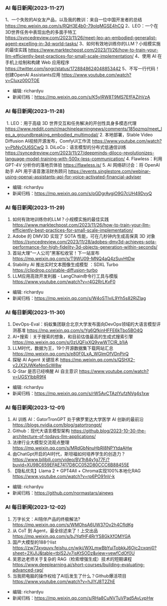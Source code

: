 ### AI 每日新闻(2023-11-27)

1、一个失败的AI女友产品，以及我的教训：来自一位中国开发者的总结 https://mp.weixin.qq.com/s/RQH3E4b0-79olqMGSE4hCQ
2、LEO：一个在3D世界任务中表现出色的多面手特工 https://syncedreview.com/2023/11/26/meet-leo-an-embodied-generalist-agent-excelling-in-3d-world-tasks/
3、如何有效地训练你的LLM？小规模实施的最佳实践 https://www.marktechpost.com/2023/11/26/how-to-train-your-llm-efficiently-best-practices-for-small-scale-implementation/
4、使用 AI 在手机上绘制和构建 Web 应用程序 https://twitter.com/jsngr/status/1728848624048853442
5、不写一行代码！创建OpenAI Assistants应用 https://www.youtube.com/watch?v=CIuxz00OTOE

* 编辑: richardyu
* 新闻归档：https://mp.weixin.qq.com/s/K5yIRW8T9MS7EfFAZihVzA

### AI 每日新闻(2023-11-28)

 1. LEO：用于高级 3D 世界交互和任务解决的开创性具身多模态代理 https://www.reddit.com/r/machinelearningnews/comments/185pzmq/meet_leo_a_groundbreaking_embodied_multimodal/
2. 本地部署，Stable Video Diffusion AI视频开源发布，ComfyUI工作流 https://www.youtube.com/watch?v=PbNvOU6SCwQ
3. DiLoCo：语言模型的分布式低通信训练 https://syncedreview.com/2023/11/27/deepminds-diloco-revolutionizes-language-model-training-with-500x-less-communication/
4. Flawless：利用 GPT-4V 分析你的落地页体验 https://flawless.is/
5. AI 网络研讨会：将 OpenAI 助手 API 用于语音激活财务顾问 https://events.singlestore.com/webinar-using-openai-assistants-api-for-voice-activated-financial-adviser

* 编辑: richardyu
* 新闻归档：https://mp.weixin.qq.com/s/pGDgrAvgiO9G7cUH49DvyQ


### AI 每日新闻(2023-11-29)

1. 如何有效地训练你的LLM？小规模实施的最佳实践 https://www.marktechpost.com/2023/11/26/how-to-train-your-llm-efficiently-best-practices-for-small-scale-implementation/
2. Adobe 的 DMV3D 实现了 SOTA 性能，可在几秒钟内生成高保真 3D 对象 https://syncedreview.com/2023/11/28/adobes-dmv3d-achieves-sota-performance-for-high-fidelity-3d-objects-generation-within-seconds/
3. 首站大理“一人公司”黑客松收官！下一站宣布 https://mp.weixin.qq.com/s/T9WU09-MNQ4aQ4zSuvHtDw
4. Stability AI 推出实时文本图像生成模型 ：SDXL Turbo  https://clipdrop.co/stable-diffusion-turbo
5. LLM应用高效开发利器 - LangChain命令行工具与模版 https://www.youtube.com/watch?v=r4G2RrLKvF0

* 编辑: richardyu
* 新闻归档：https://mp.weixin.qq.com/s/W4oSTIviL9Yh5s82RjZlag


### AI 每日新闻(2023-11-30)

1. DevOps-Eval：蚂蚁集团联合北京大学发布面向DevOps领域的大语言模型评测基准 https://mp.weixin.qq.com/s/Yg6QfkinHFFE6kTbo5BO4Q
2. AI+搜索｜关于搜索的想象，和目前估值最高的生成式搜索引擎 https://mp.weixin.qq.com/s/0zUQFixXQ9vwWTCIR_b1iA
3. LLM时代，数据为王，19个开源数据集下载网站汇总 https://mp.weixin.qq.com/s/e80F0LxA_WGlmOfVDnPirQ
4. 探秘 AI Agent 关键技术 https://mp.weixin.qq.com/s/QSHX2-v2JX2UWKeNmScW8w
5. Q-Star 是否已经唤醒 AI 自主意识 https://www.youtube.com/watch?v=UGSYlbbR9f4

* 编辑: richardyu
* 新闻归档：https://mp.weixin.qq.com/s/rW5AvCTAzlYufzNVg4s1xw


### AI 每日新闻(2023-12-01)

1. AI 训练 AI：GatorTronGPT 处于佛罗里达大学医学 AI 创新的最前沿 https://blogs.nvidia.com/blog/gatortrongpt/
2. Github：现代大语言模型架构 https://github.blog/2023-10-30-the-architecture-of-todays-llm-applications/
3. 法律行业大模型交流观点整理 https://mp.weixin.qq.com/s/MRdGbNnuHbRI8NPYtdaAHw
4. 由ChatGpt开启的AI时代，斯坦福如何培养学生的创造力？ https://www.bilibili.com/video/BV1h84y1g77F/?buvid=XU98C659EFAE7417D8CC052D80CCC6B88455E
5. 【隐私优先】Llama 2 + GPT4All + Chroma实现100%本地化RAG https://www.youtube.com/watch?v=rp6PO91nV-k

* 编辑: richardyu
* 新闻归档：https://github.com/normastars/ainews


### AI 每日新闻(2023-12-02)

1. 万字长文：AI陪伴产品的终极解法? https://mp.weixin.qq.com/s/WMOhsA6UW37Ov2h4CfIdKg
2. 从 CoT 到 Agent，最全综述来了！上交出品 https://mp.weixin.qq.com/s/bJYqfHF4RrYS8GkXfOMYGA
3. 国产大模型的188个list https://zw73xyquvv.feishu.cn/wiki/WXLmwBbYuiTobkkJ6Ojc2cxqnj0?sheet=2XjJlJ&table=tblS2Jv7isKtSODz&view=vewfCdOf0U
4. 吴恩达老师关于复杂的 RAG（检索增强生成）技术的短期课程 https://www.deeplearning.ai/short-courses/building-evaluating-advanced-rag/
5. 当我把电脑的操作权给了AI后发生了什么？Github爆活项目 https://www.youtube.com/watch?v=hJlYJ8T2ZhE

* 编辑: richardyu
* 新闻归档：https://mp.weixin.qq.com/s/RHa8CuNVTuVPad5AvLypHw